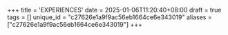 +++
title = 'EXPERIENCES'
date = 2025-01-06T11:20:40+08:00
draft = true
tags = []
unique_id = "c27626e1a9f9ac56eb1664ce6e343019"
aliases = ["c27626e1a9f9ac56eb1664ce6e343019"]
+++
